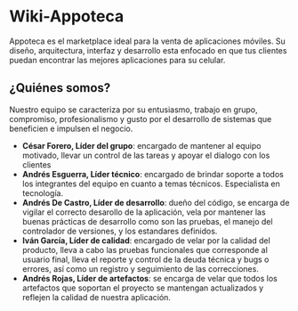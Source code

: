 # Wiki-Appoteca

Appoteca es el marketplace ideal para la venta de aplicaciones móviles. Su diseño, arquitectura, interfaz y desarrollo esta enfocado en que tus clientes puedan encontrar las mejores aplicaciones para su celular.

## ¿Quiénes somos?

Nuestro equipo se caracteriza por su entusiasmo, trabajo en grupo, compromiso, profesionalismo y gusto por el desarrollo de sistemas que beneficien e impulsen el negocio.

* **César Forero, Líder del grupo**: encargado de mantener al equipo motivado, llevar un control de las tareas y apoyar el dialogo con los clientes
* **Andrés Esguerra, Líder técnico**: encargado de brindar soporte a todos los integrantes del equipo en cuanto a temas técnicos. Especialista en tecnología.
* **Andrés De Castro, Líder de desarrollo**: dueño del código, se encarga de vigilar el correcto desarollo de la aplicación, vela por mantener las buenas prácticas de desarrollo como son las pruebas, el manejo del controlador de versiones, y los estandares definidos.
* **Iván García, Líder de calidad**: encargado de velar por la calidad del producto, lleva a cabo las pruebas funcionales que corresponde al usuario final, lleva el reporte y control de la deuda técnica y bugs o errores, así como un registro y seguimiento de las correcciones.
* **Andrés Rojas, Líder de artefactos**: se encarga de velar que todos los artefactos que soportan el proyecto se mantengan actualizados y reflejen la calidad de nuestra aplicación.

